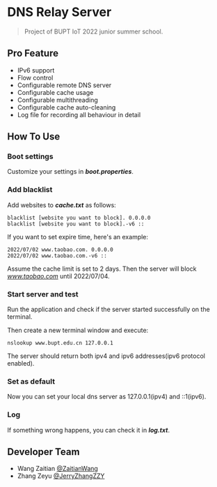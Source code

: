 # DNS Relay Server

> Project of BUPT IoT 2022 junior summer school.

## Pro Feature

- IPv6 support
- Flow control
- Configurable remote DNS server
- Configurable cache usage
- Configurable multithreading
- Configurable cache auto-cleaning
- Log file for recording all behaviour in detail

## How To Use

### Boot settings

Customize your settings in **_boot.properties_**.

### Add blacklist

Add websites to **_cache.txt_** as follows:

```text
blacklist [website you want to block]. 0.0.0.0
blacklist [website you want to block].-v6 ::
```

If you want to set expire time, here's an example:

```text
2022/07/02 www.taobao.com. 0.0.0.0
2022/07/02 www.taobao.com.-v6 ::
```

Assume the cache limit is set to 2 days. Then the server will block _www.taobao.com_ until 2022/07/04.

### Start server and test

Run the application and check if the server started successfully on the terminal.

Then create a new terminal window and execute:

```shell
nslookup www.bupt.edu.cn 127.0.0.1
```

The server should return both ipv4 and ipv6 addresses(ipv6 protocol enabled).

### Set as default

Now you can set your local dns server as 127.0.0.1(ipv4) and ::1(ipv6).

### Log

If something wrong happens, you can check it in **_log.txt_**.

## Developer Team

- Wang Zaitian [@ZaitianWang](https://github.com/ZaitianWang)
- Zhang Zeyu [@JerryZhangZZY](https://github.com/JerryZhangZZY)

